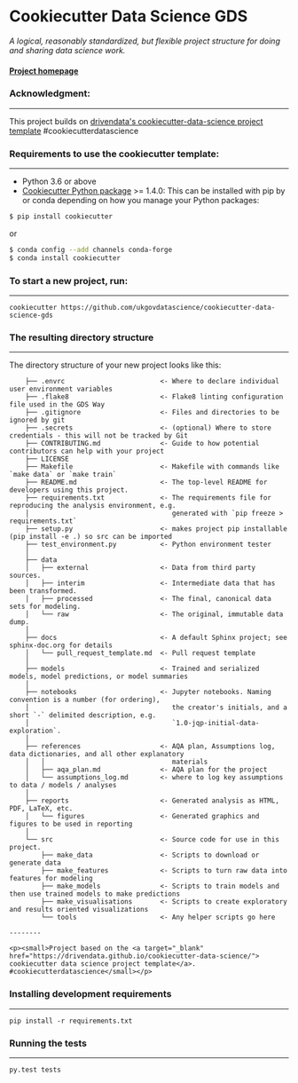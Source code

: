 # Cookiecutter Data Science GDS

_A logical, reasonably standardized, but flexible project structure for doing and sharing data science work._


#### [Project homepage](http://ukgovdatascience.github.io/cookiecutter-data-science-gds/)


### Acknowledgment:
-----------
This project builds on 
[drivendata's cookiecutter-data-science project template](http://drivendata.github.io/cookiecutter-data-science/) 
#cookiecutterdatascience


### Requirements to use the cookiecutter template:
-----------
 - Python 3.6 or above
 - [Cookiecutter Python package](http://cookiecutter.readthedocs.org/en/latest/installation.html) >= 1.4.0: This can be 
 installed with pip by or conda depending on how you manage your Python packages:

``` bash
$ pip install cookiecutter
```

or

``` bash
$ conda config --add channels conda-forge
$ conda install cookiecutter
```


### To start a new project, run:
------------

    cookiecutter https://github.com/ukgovdatascience/cookiecutter-data-science-gds




### The resulting directory structure
------------

The directory structure of your new project looks like this: 

```
    ├── .envrc                        <- Where to declare individual user environment variables
    ├── .flake8                       <- Flake8 linting configuration file used in the GDS Way
    ├── .gitignore                    <- Files and directories to be ignored by git
    ├── .secrets                      <- (optional) Where to store credentials - this will not be tracked by Git
    ├── CONTRIBUTING.md               <- Guide to how potential contributors can help with your project
    ├── LICENSE
    ├── Makefile                      <- Makefile with commands like `make data` or `make train`
    ├── README.md                     <- The top-level README for developers using this project.
    ├── requirements.txt              <- The requirements file for reproducing the analysis environment, e.g.
    │                                    generated with `pip freeze > requirements.txt`
    ├── setup.py                      <- makes project pip installable (pip install -e .) so src can be imported
    ├── test_environment.py           <- Python environment tester   
    │
    ├── data
    │   ├── external                  <- Data from third party sources.
    │   ├── interim                   <- Intermediate data that has been transformed.
    │   ├── processed                 <- The final, canonical data sets for modeling.
    │   └── raw                       <- The original, immutable data dump.
    │
    ├── docs                          <- A default Sphinx project; see sphinx-doc.org for details
    │   └── pull_request_template.md  <- Pull request template
    │
    ├── models                        <- Trained and serialized models, model predictions, or model summaries
    │
    ├── notebooks                     <- Jupyter notebooks. Naming convention is a number (for ordering),
    │                                    the creator's initials, and a short `-` delimited description, e.g.
    │                                    `1.0-jqp-initial-data-exploration`.
    │
    ├── references                    <- AQA plan, Assumptions log, data dictionaries, and all other explanatory 
    │   │                                materials
    │   ├── aqa_plan.md               <- AQA plan for the project
    │   └── assumptions_log.md        <- where to log key assumptions to data / models / analyses
    │
    ├── reports                       <- Generated analysis as HTML, PDF, LaTeX, etc.
    │   └── figures                   <- Generated graphics and figures to be used in reporting
    │
    └── src                           <- Source code for use in this project.
        ├── make_data                 <- Scripts to download or generate data
        ├── make_features             <- Scripts to turn raw data into features for modeling
        ├── make_models               <- Scripts to train models and then use trained models to make predictions
        ├── make_visualisations       <- Scripts to create exploratory and results oriented visualizations
        └── tools                     <- Any helper scripts go here

--------

<p><small>Project based on the <a target="_blank" href="https://drivendata.github.io/cookiecutter-data-science/">
cookiecutter data science project template</a>. #cookiecutterdatascience</small></p>

```


### Installing development requirements
------------

    pip install -r requirements.txt

### Running the tests
------------

    py.test tests
